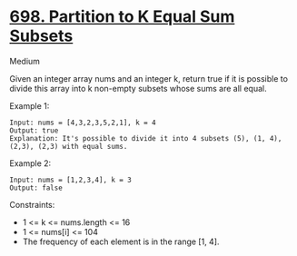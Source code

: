 # [698. Partition to K Equal Sum Subsets](https://leetcode.com/problems/partition-to-k-equal-sum-subsets/)

Medium

Given an integer array nums and an integer k, return true if it is possible to divide this array into k non-empty subsets whose sums are all equal.

Example 1:

```
Input: nums = [4,3,2,3,5,2,1], k = 4
Output: true
Explanation: It's possible to divide it into 4 subsets (5), (1, 4), (2,3), (2,3) with equal sums.
```

Example 2:

```
Input: nums = [1,2,3,4], k = 3
Output: false
```

Constraints:

- 1 <= k <= nums.length <= 16
- 1 <= nums[i] <= 104
- The frequency of each element is in the range [1, 4].